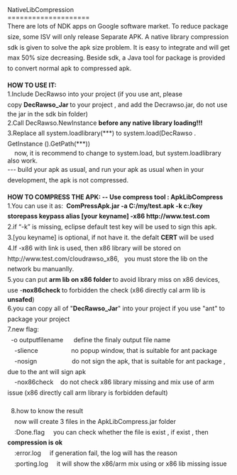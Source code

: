 ﻿<div>NativeLibCompression</div><div>====================</div><div><span style="line-height: 1.7;">There are lots of NDK apps on Google software market. To reduce package size, some ISV will only release Separate APK. A native library compression sdk is given to solve the apk size problem. It is easy to integrate and will get max 50% size decreasing. Beside sdk, a Java tool for package is provided to convert normal apk to compressed apk.</span></div><div><br /></div><div><strong>HOW TO USE IT:</strong></div><div><span style="line-height: 1.7;">1.Include DecRawso into your project (if you use ant, please copy&nbsp;</span><strong>DecRawso_Jar </strong>to your project , and add the Decrawso.jar, do not use the jar in the sdk bin folder)</div><div><span style="line-height: 1.7;">2.Call DecRawso.NewInstance <strong>before any native library loading!!!</strong></span></div><div><span style="line-height: 1.7;">3.Replace all system.loadlibrary(***) to system.load(DecRawso . GetInstance ().GetPath(***))</span></div><div><span class="Apple-tab-span" style="white-space:pre">	</span>now, it is recommend to change to system.load, but system.loadlibrary also work.</div><div><span style="line-height: 1.7;">--- build your apk as usual, and run your apk as usual when in your development, the apk is not compressed.</span></div><div><br /></div><div><strong>HOW TO COMPRESS THE APK: -- Use compress tool : ApkLibCompress</strong></div><div><span style="line-height: 1.7;">1.You can use it as: <strong>&nbsp;ComPressApk.jar -a C:/my/test.apk -k c:/key storepass keypass alias [your keyname] -x86 http://www.test.com</strong></span></div><div><span style="line-height: 1.7;">2.if “-k” is missing, eclipse default test key will be used to sign this apk.&nbsp;</span></div><div><span style="line-height: 1.7;">3.[you keyname] is optional, if not have it. the defalt <strong>CERT </strong>will be used</span></div><div><span style="line-height: 1.7;">4.If -x86 with link is used, then x86 library will be stored on http://www.test.com/cloudrawso_x86, &nbsp; you must store the lib on the network bu manuanlly.</span></div><div><span style="line-height: 1.7;">5.you can put <strong>arm lib on x86 folder </strong>to avoid library miss on x86 devices, use -</span><span style="line-height: 1.7;"><strong>nox86check</strong></span><strong>&nbsp;</strong>to forbidden the check (x86 directly cal arm lib is <strong>unsafed</strong>)</div><div><span style="line-height: 1.7;">6.you can copy all of "<strong>DecRawso_Jar</strong>" into your project if you use "ant" to package your project</span></div><div><span style="line-height: 1.7;">7.new flag:&nbsp;</span></div><div><span style="line-height: 1.7;">&nbsp; -o outputfilename &nbsp; &nbsp; &nbsp;define the finaly output file name</span></div><div>&nbsp;&nbsp;<span style="line-height: 1.7;">&nbsp; -slience &nbsp; &nbsp; &nbsp; &nbsp; &nbsp; &nbsp; &nbsp;&nbsp;</span><span style="line-height: 1.7;">&nbsp; &nbsp;&nbsp;</span><span style="line-height: 1.7;">no popup window, that is suitable for ant package</span></div><div>&nbsp;&nbsp;<span style="line-height: 1.7;">&nbsp; -nosign &nbsp; &nbsp; &nbsp; &nbsp; &nbsp; &nbsp; &nbsp; &nbsp;</span><span style="line-height: 1.7;">&nbsp; &nbsp;&nbsp;</span><span style="line-height: 1.7;">do not sign the apk, that is suitable for ant package , due to the ant will sign apk</span></div><div>&nbsp;&nbsp;<span style="line-height: 1.7;">&nbsp; -nox86check</span><span class="Apple-tab-span" style="line-height: 1.7; white-space: pre;">	</span>&nbsp; &nbsp;<span style="line-height: 1.7;">do not check x86 library missing and mix use of arm issue (x86 directly call arm library is forbidden default)</span></div><div>&nbsp;&nbsp;</div><div>&nbsp;&nbsp;<span style="line-height: 1.7;">8.how to know the result</span></div><div><span style="line-height: 1.7;">&nbsp; &nbsp; now will create 3 files in the ApkLibCompress.jar folder</span></div><div>&nbsp;&nbsp;<span style="line-height: 1.7;">&nbsp; :Done.flag &nbsp;</span><span class="Apple-tab-span" style="line-height: 1.7; white-space: pre;">	</span><span style="line-height: 1.7;">you can check whether the file is exist , if exist , then <strong>compression is ok</strong></span></div><div>&nbsp;&nbsp;<span style="line-height: 1.7;">&nbsp; :error.log &nbsp; </span><span class="Apple-tab-span" style="line-height: 1.7; white-space: pre;">	</span><span style="line-height: 1.7;">if generation fail, the log will has the reason</span></div><div>&nbsp;&nbsp;<span style="line-height: 1.7;">&nbsp; :porting.log </span><span class="Apple-tab-span" style="line-height: 1.7; white-space: pre;">	</span><span style="line-height: 1.7;">it will show the x86/arm mix using or x86 lib missing issue</span></div><div>&nbsp;&nbsp;</div><div><br /></div><div><br /></div><div><br /></div>